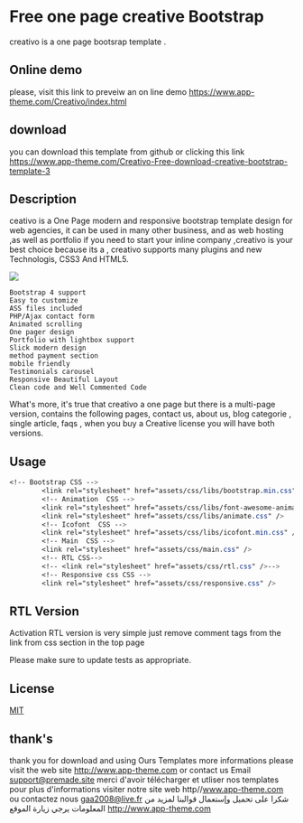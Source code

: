 
#  Free one page creative Bootstrap 

creativo is a one page bootsrap template .
## Online demo 
please, visit this link to preveiw an on line demo
https://www.app-theme.com/Creativo/index.html
## download
you can download this template from github or clicking this link 
https://www.app-theme.com/Creativo-Free-download-creative-bootstrap-template-3


## Description

 ceativo is a One Page modern and responsive bootstrap template design for web agencies, it can be used in many other business, and as web hosting ,as well as portfolio
if you need to start your inline company ,creativo is your best choice because its a , creativo supports many plugins and new Technologis, CSS3 And HTML5.

 ![](https://github.com/gaassis/Free-creative-template-bootstrap-4-RTL/blob/master/fullScreen.png)


    Bootstrap 4 support
    Easy to customize
    ASS files included
    PHP/Ajax contact form
    Animated scrolling
    One pager design
    Portfolio with lightbox support
    Slick modern design
    method payment section
    mobile friendly
    Testimonials carousel
    Responsive Beautiful Layout
    Clean code and Well Commented Code

What's more, it's true that creativo a one page but there is a multi-page version, contains the following pages, contact us, about us, blog categorie , single article, faqs , when you buy a Creative license you will have both versions.


## Usage

```CSS 
<!-- Bootstrap CSS --> 
		<link rel="stylesheet" href="assets/css/libs/bootstrap.min.css" />
		<!-- Animation  CSS --> 
		<link rel="stylesheet" href="assets/css/libs/font-awesome-animation.css" />
		<link rel="stylesheet" href="assets/css/libs/animate.css" />
		<!-- Icofont  CSS --> 
		<link rel="stylesheet" href="assets/css/libs/icofont.min.css" />
		<!-- Main  CSS --> 
		<link rel="stylesheet" href="assets/css/main.css" />
		<!-- RTL CSS-->
		<!-- <link rel="stylesheet" href="assets/css/rtl.css" />-->
		<!-- Responsive css CSS --> 
		<link rel="stylesheet" href="assets/css/responsive.css" />
```

## RTL Version 
Activation RTL version is very simple just remove comment tags from the link from css section in the top page


<!-- RTL CSS-->
  <!-- <link rel="stylesheet" href="assets/css/rtl.css" />-->



Please make sure to update tests as appropriate.

## License
[MIT](https://choosealicense.com/licenses/mit/)
## thank's
thank you for download and using Ours Templates  more informations please visit the web site http://www.app-theme.com or contact us Email support@premade.site
merci d'avoir télécharger et utliser nos templates pour plus d'informations visiter notre site web http//www.app-theme.com ou contactez nous gaa2008@live.fr
شكرا على تحميل وإستعمال قوالبنا لمزيد من المعلومات يرجي زيارة الموقع 
http://www.app-theme.com

